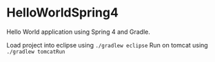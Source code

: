 HelloWorldSpring4
=================

Hello World application using Spring 4 and Gradle.

Load project into eclipse using `./gradlew eclipse`
Run on tomcat using `./gradlew tomcatRun`
